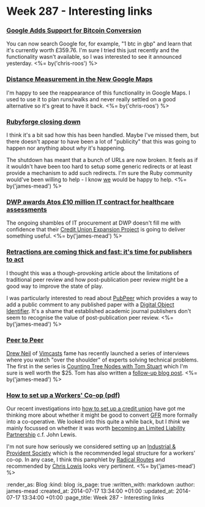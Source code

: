 Week 287 - Interesting links
============================

### [Google Adds Support for Bitcoin Conversion](http://googlesystem.blogspot.co.uk/2014/07/google-adds-support-for-bitcoin.html)

You can now search Google for, for example, "1 btc in gbp" and learn that it's currently worth £359.76. I'm sure I tried this just recently and the functionality wasn't available, so I was interested to see it announced yesterday. <%= by('chris-roos') %>


### [Distance Measurement in the New Google Maps](http://googlesystem.blogspot.co.uk/2014/07/distance-measurement-in-new-google-maps.html)

I'm happy to see the reappearance of this functionality in Google Maps. I used to use it to plan runs/walks and never really settled on a good alternative so it's great to have it back. <%= by('chris-roos') %>


### [Rubyforge closing down](https://twitter.com/evanphx/status/399552820380053505)

I think it's a bit sad how this has been handled. Maybe I've missed them, but there doesn't appear to have been a lot of "publicity" that this was going to happen nor anything about _why_ it's happening.

The shutdown has meant that a bunch of URLs are now broken. It feels as if it wouldn't have been too hard to setup some generic redirects or at least provide a mechanism to add such redirects. I'm sure the Ruby community would've been willing to help - I know [we](/) would be happy to help. <%= by('james-mead') %>


### [DWP awards Atos £10 million IT contract for healthcare assessments](http://www.computerworlduk.com/news/public-sector/3530443/dwp-awards-atos-10-million-it-contract-for-healthcare-assessments/)

The ongoing shambles of IT procurement at DWP doesn't fill me with confidence that their [Credit Union Expansion Project](https://github.com/freerange/bank/wiki/Credit-Union-Expansion-Project) is going to deliver something useful. <%= by('james-mead') %>


### [Retractions are coming thick and fast: it's time for publishers to act](http://www.theguardian.com/science/blog/2014/jul/14/retractions-journal-publishers-scientific-papers-peer-review)

I thought this was a though-provoking article about the limitations of traditional peer review and how post-publication peer review might be a good way to improve the state of play.

I was particularly interested to read about [PubPeer](https://pubpeer.com/) which provides a way to add a public comment to any published paper with a [Digital Object Identifier](http://en.wikipedia.org/wiki/Digital_object_identifier). It's a shame that established academic journal publishers don't seem to recognise the value of post-publication peer review. <%= by('james-mead') %>


### [Peer to Peer](http://peertopeer.io/)

[Drew Neil](http://drewneil.com/) of [Vimcasts](http://vimcasts.org/) fame has recently launched a series of interviews where you watch "over the shoulder" of experts solving technical problems. The first in the series is [Counting Tree Nodes with Tom Stuart](http://peertopeer.io/videos/1-tom-stuart/) which I'm sure is well worth the $25. Tom has also written a [follow-up blog post](http://codon.com/notes-on-counting-tree-nodes). <%= by('james-mead') %>


### [How to set up a Workers' Co-op (pdf)](http://www.radicalroutes.org.uk/publicdownloads/setupaworkerscoop-lowres.pdf)

Our recent investigations into [how to set up a credit union](/project-credit-union-day-1) have got me thinking more about whether it might be good to convert [GFR](/) more formally into a co-operative. We looked into this quite a while back, but I _think_ we mainly focussed on whether it was worth [becoming an Limited Liability Partnership](/week-165#to-llp-or-not-to-llp) c.f. John Lewis.

I'm not sure how seriously we considered setting up an [Industrial & Provident Society](http://en.wikipedia.org/wiki/Industrial_and_provident_society) which is the recommended legal structure for a workers' co-op. In any case, I think this pamphlet by [Radical Routes](http://www.radicalroutes.org.uk/) and recommended by [Chris Lowis](http://chrislowis.co.uk) looks very pertinent. <%= by('james-mead') %>


:render_as: Blog
:kind: blog
:is_page: true
:written_with: markdown
:author: james-mead
:created_at: 2014-07-17 13:34:00 +01:00
:updated_at: 2014-07-17 13:34:00 +01:00
:page_title: Week 287 - Interesting links
